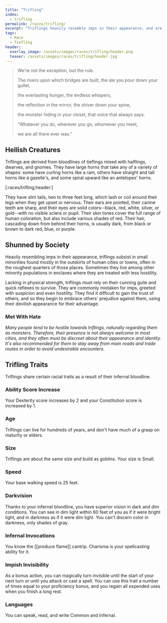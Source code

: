 ```yaml
---
title: "Trifling"
index:
  - trifling
permalink: /races/trifling/
excerpt: "Triflings heavily resemble imps in their appearance, and are commonly greeted with suspicion and hostility."
tags:
  - Race
  - Tiefling
header:
  overlay_image: /assets/images/races/trifling/header.png
  teaser: /assets/images/races/trifling/header.jpg
---
```


> We're not the exception, but the rule.
>
> The rivers upon which bridges are built, the ale you pour down your gullet,
>
> the everlasting hunger, the endless whispers,
>
> the reflection in the mirror, the shiver down your spine,
>
> the monster hiding in your closet, that voice that always says:
>
> "Whatever you do, wherever you go, whomever you meet,
>
> we are all there ever was."

## Hellish Creatures
Triflings are derived from bloodlines of tieflings mixed with halflings, dwarves, and gnomes. They have large horns that take any of a variety of shapes: some have curling horns like a ram, others have straight and tall horns like a gazelle's, and some spiral upward like an antelopes' horns.

[:races/trifling;header:]

They have slim tails, two to three feet long, which lash or coil around their legs when they get upset or nervous. Their ears are pointed, their canine teeth are sharp, and their eyes are solid colors--black, red, white, silver, or gold--with no visible sclera or pupil. Their skin tones cover the full range of human coloration, but also include various shades of red. Their hair, cascading down from behind their horns, is usually dark, from black or brown to dark red, blue, or purple.

## Shunned by Society
Heavily resembling imps in their appearance, triflings subsist in small minorities found mostly in the outskirts of human cities or towns, often in the roughest quarters of those places. Sometimes they live among other minority populations in enclaves where they are treated with less hostility.

Lacking in physical strength, triflings must rely on their cunning guile and quick reflexes to survive. They are commonly mistaken for imps, greeted with suspicion and even hostility. They find it difficult to gain the trust of others, and so they begin to embrace others' prejudice against them, using their devilish appearance for their advantage.

### Met With Hate
*Many people tend to be hostile towards triflings, naturally regarding them as monsters. Therefore, their presence is not always welcome in most cities, and they often must be discreet about their appearance and identity. It's also recommended for them to stay away from main roads and trade routes in order to avoid undesirable encounters.*

## Trifling Traits
Triflings share certain racial traits as a result of their infernal bloodline.

### Ability Score Increase
Your Dexterity score increases by 2 and your Constitution score is increased by 1.

### Age
Triflings can live for hundreds of years, and don't have much of a grasp on maturity or elders.

### Size
Triflings are about the same size and build as goblins. Your size is Small.

### Speed
Your base walking speed is 25 feet.

### Darkvision
Thanks to your infernal bloodline, you have superior vision in dark and dim conditions. You can see in dim light within 60 feet of you as if it were bright light, and in darkness as if it were dim light. You can't discern color in darkness, only shades of gray.

### Infernal Invocations
You know the [[produce flame]] cantrip. Charisma is your spellcasting ability for it.

### Impish Invisibility
As a bonus action, you can magically turn invisible until the start of your next turn or until you attack or cast a spell. You can use this trait a number of times equal to your proficiency bonus, and you regain all expended uses when you finish a long rest.

### Languages
You can speak, read, and write Common and Infernal.
